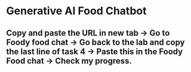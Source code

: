 # Generative AI Food Chatbot 
## Copy and paste the URL in new tab -> Go to Foody food chat -> Go back to the lab and copy the last line of task 4 -> Paste this in the Foody Food chat -> Check my progress.
